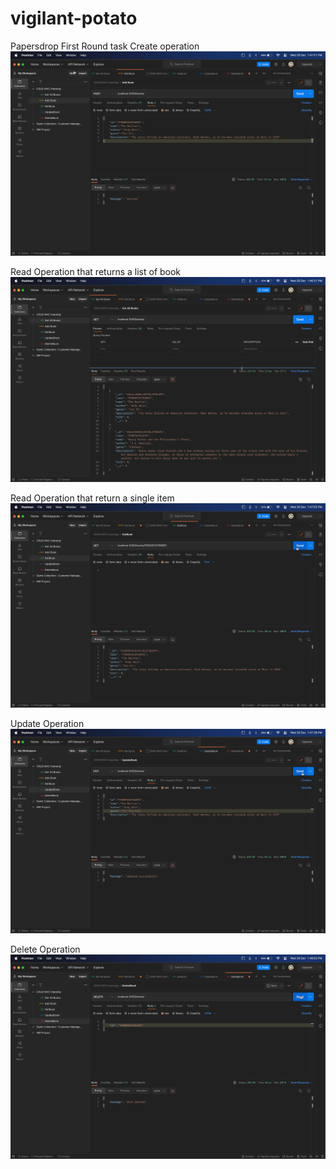 # vigilant-potato
Papersdrop First Round task
Create operation
![Alt text](/screenshot/CREATE.png?raw=true "Create Book")

Read Operation that returns a list of book
![Alt text](/screenshot/READ(All).png?raw=true "Read All")

Read Operation that return a single item
![Alt text](/screenshot/READ(One).png?raw=true "Read One")

Update Operation
![Alt text](/screenshot/UPDATE.png?raw=true "Update One")

Delete Operation
![Alt text](/screenshot/DELETE.png?raw=true "Delete One")
